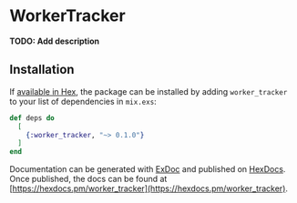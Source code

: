 # WorkerTracker

**TODO: Add description**

## Installation

If [available in Hex](https://hex.pm/docs/publish), the package can be installed
by adding `worker_tracker` to your list of dependencies in `mix.exs`:

```elixir
def deps do
  [
    {:worker_tracker, "~> 0.1.0"}
  ]
end
```

Documentation can be generated with [ExDoc](https://github.com/elixir-lang/ex_doc)
and published on [HexDocs](https://hexdocs.pm). Once published, the docs can
be found at [https://hexdocs.pm/worker_tracker](https://hexdocs.pm/worker_tracker).

